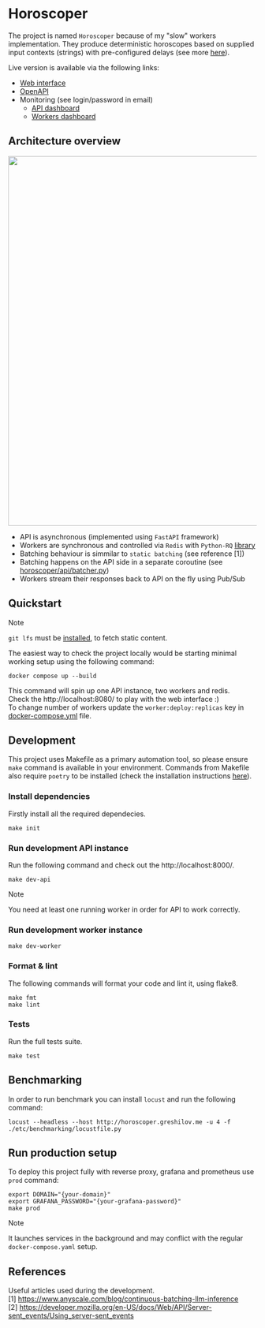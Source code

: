 # Horoscoper

The project is named `Horoscoper` because of my "slow" workers implementation. 
They produce deterministic horoscopes based on supplied input contexts (strings) with pre-configured delays (see more [here](horoscoper/horoscope.py)).  

Live version is available via the following links:  
 * [Web interface](https://horoscoper.greshilov.me/)
 * [OpenAPI](https://horoscoper.greshilov.me/docs)
 * Monitoring (see login/password in email)
   * [API dashboard](https://horoscoper.greshilov.me/grafana/d/f3b52491-5496-4c4f-88c5-c749174237c9/api?orgId=1)
   * [Workers dashboard](https://horoscoper.greshilov.me/grafana/d/fa95f9a7-880b-4876-845b-1ef64a10e391/rq-dashboard?orgId=1)

## Architecture overview
[<img src="etc/img/arch-overview.png" width="750px"/>](etc/img/arch-overview.png "Architecture")

* API is asynchronous (implemented using `FastAPI` framework)
* Workers are synchronous and controlled via `Redis` with `Python-RQ` [library](https://python-rq.org/)
* Batching behaviour is simmilar to `static batching` (see reference [1])
* Batching happens on the API side in a separate coroutine (see [horoscoper/api/batcher.py](horoscoper/api/batcher.py))
* Workers stream their responses back to API on the fly using Pub/Sub 

## Quickstart
> [!NOTE]
> `git lfs` must be [installed](https://git-lfs.com), to fetch static content.

The easiest way to check the project locally would be starting minimal working setup using the following command:  
```
docker compose up --build
```
This command will spin up one API instance, two workers and redis.  
Check the http://localhost:8080/ to play with the web interface :)  
To change number of workers update the `worker:deploy:replicas` key in [docker-compose.yml](./docker-compose.yml) file.

## Development
This project uses Makefile as a primary automation tool, so please ensure `make` command is available in your environment. Commands from Makefile also require `poetry` to be installed (check the installation instructions [here](https://python-poetry.org/docs/#installation)).

### Install dependencies
Firstly install all the required dependecies.
```
make init
```

### Run development API instance
Run the following command and check out the http://localhost:8000/.  
```
make dev-api
```
> [!NOTE]
> You need at least one running worker in order for API to work correctly.

### Run development worker instance
```
make dev-worker
```

### Format & lint
The following commands will format your code and lint it, using flake8.
```
make fmt
make lint
```

### Tests
Run the full tests suite.
```
make test
```

## Benchmarking
In order to run benchmark you can install `locust` and run the following command:
```
locust --headless --host http://horoscoper.greshilov.me -u 4 -f ./etc/benchmarking/locustfile.py
```

## Run production setup
To deploy this project fully with reverse proxy, grafana and prometheus use `prod` command:
```
export DOMAIN="{your-domain}"
export GRAFANA_PASSWORD="{your-grafana-password}"
make prod
```
> [!NOTE]
> It launches services in the background and may conflict with the regular `docker-compose.yaml` setup.
  

## References
Useful articles used during the development.  
[1] https://www.anyscale.com/blog/continuous-batching-llm-inference  
[2] https://developer.mozilla.org/en-US/docs/Web/API/Server-sent_events/Using_server-sent_events

